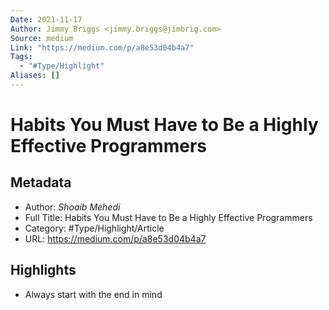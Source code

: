 ```yaml
---
Date: 2021-11-17
Author: Jimmy Briggs <jimmy.briggs@jimbrig.com>
Source: medium
Link: "https://medium.com/p/a8e53d04b4a7"
Tags:
  - "#Type/Highlight"
Aliases: []
---
```


# Habits You Must Have to Be a Highly Effective Programmers

## Metadata

* Author: *Shoaib Mehedi*
* Full Title: Habits You Must Have to Be a Highly Effective Programmers
* Category: #Type/Highlight/Article
* URL: https://medium.com/p/a8e53d04b4a7

## Highlights

* Always start with the end in mind
